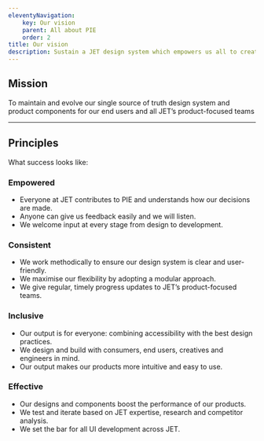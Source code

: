 ```yaml
---
eleventyNavigation:
    key: Our vision
    parent: All about PIE
    order: 2
title: Our vision
description: Sustain a JET design system which empowers us all to create consistent, effective and inclusive products for our users.
---
```


## Mission

To maintain and evolve our single source of truth design system and product components for our end users and all JET’s product-focused teams

---

## Principles

What success looks like:

### Empowered

- Everyone at JET contributes to PIE and understands how our decisions are made.
- Anyone can give us feedback easily and we will listen.
- We welcome input at every stage from design to development.

### Consistent

- We work methodically to ensure our design system is clear and user-friendly.
- We maximise our flexibility by adopting a modular approach.
- We give regular, timely progress updates to JET’s product-focused teams.

### Inclusive

- Our output is for everyone: combining accessibility with the best design practices.
- We design and build with consumers, end users, creatives and engineers in mind.
- Our output makes our products more intuitive and easy to use.

### Effective

- Our designs and components boost the performance of our products.
- We test and iterate based on JET expertise, research and competitor analysis.
- We set the bar for all UI development across JET.
